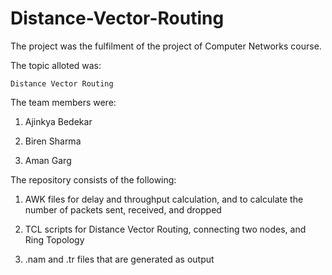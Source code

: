 # Distance-Vector-Routing

The project was the fulfilment of the project of Computer Networks course.

The topic alloted was:

    Distance Vector Routing

The team members were:

1. Ajinkya Bedekar

2. Biren Sharma

3. Aman Garg

The repository consists of the following:

1. AWK files for delay and throughput calculation, and to calculate the number of packets sent, received, and dropped

2. TCL scripts for Distance Vector Routing, connecting two nodes, and Ring Topology

3. .nam and .tr files that are generated as output